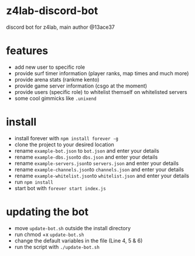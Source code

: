 # z4lab-discord-bot
discord bot for z4lab, main author @13ace37

# features
- add new user to specific role
- provide surf timer information (player ranks, map times and much more)
- provide arena stats (rankme kento)
- provide game server information (csgo at the moment)
- provide users (specific role) to whitelist themself on whitelisted servers
- some cool gimmicks like `.unixend`

# install
- install forever with `npm install forever -g`
- clone the project to your desired location
- rename `example-bot.json` to `bot.json` and enter your details
- rename `example-dbs.json`to `dbs.json` and enter your details
- rename `example-servers.json`to `servers.json` and enter your details
- rename `example-channels.json`to `channels.json` and enter your details
- rename `example-whitelist.json`to `whitelist.json` and enter your details
- run `npm install`
- start bot with `forever start index.js`

# updating the bot
- move `update-bot.sh` outside the install directory
- run chmod +x `update-bot.sh`
- change the default variables in the file (Line 4, 5 & 6)
- run the script with `./update-bot.sh`
